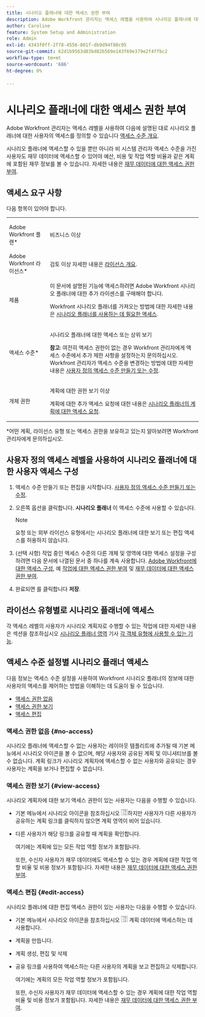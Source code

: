 ```yaml
---
title: 시나리오 플래너에 대한 액세스 권한 부여
description: Adobe Workfront 관리자는 액세스 레벨을 사용하여 시나리오 플래너에 대한 사용자의 액세스를 정의할 수 있습니다.
author: Caroline
feature: System Setup and Administration
role: Admin
exl-id: 4343f0ff-2f78-4556-801f-db9d94f80c95
source-git-commit: 62d1b9563d83bd82b569e143f69e379e2f4ffbc2
workflow-type: tm+mt
source-wordcount: '686'
ht-degree: 0%

---
```


# 시나리오 플래너에 대한 액세스 권한 부여

Adobe Workfront 관리자는 액세스 레벨을 사용하여 다음에 설명된 대로 시나리오 플래너에 대한 사용자의 액세스를 정의할 수 있습니다 [액세스 수준 개요](../../../administration-and-setup/add-users/access-levels-and-object-permissions/access-levels-overview.md).

시나리오 플래너에 액세스할 수 있을 뿐만 아니라 비 시스템 관리자 액세스 수준을 가진 사용자도 재무 데이터에 액세스할 수 있어야 예산, 비용 및 작업 역할 비율과 같은 계획에 포함된 재무 정보를 볼 수 있습니다. 자세한 내용은 [재무 데이터에 대한 액세스 권한 부여](../../../administration-and-setup/add-users/configure-and-grant-access/grant-access-financial.md).

## 액세스 요구 사항

다음 항목이 있어야 합니다.

<table style="table-layout:auto"> 
 <col> 
 <col> 
 <tbody> 
  <tr> 
   <td role="rowheader"> <p>Adobe Workfront 플랜*</p> </td> 
   <td>비즈니스 이상</td> 
  </tr> 
  <tr> 
   <td role="rowheader">Adobe Workfront 라이선스*</td> 
   <td> <p>검토 이상 자세한 내용은 <a href="../../../administration-and-setup/add-users/access-levels-and-object-permissions/wf-licenses.md" class="MCXref xref" data-mc-variable-override="">라이선스 개요</a>.</p> </td> 
  </tr> 
  <tr> 
   <td role="rowheader">제품</td> 
   <td> <p>이 문서에 설명된 기능에 액세스하려면 Adobe Workfront 시나리오 플래너에 대한 추가 라이센스를 구매해야 합니다.</p> <p>Workfront 시나리오 플래너를 가져오는 방법에 대한 자세한 내용은 <a href="../../../scenario-planner/access-needed-to-use-sp.md" class="MCXref xref" data-mc-variable-override="">시나리오 플래너를 사용하는 데 필요한 액세스</a>. </p> </td> 
  </tr> 
  <tr> 
   <td role="rowheader">액세스 수준*</td> 
   <td> <p>시나리오 플래너에 대한 액세스 또는 상위 보기</p> <p><b>참고</b>: 여전히 액세스 권한이 없는 경우 Workfront 관리자에게 액세스 수준에서 추가 제한 사항을 설정하는지 문의하십시오. Workfront 관리자가 액세스 수준을 변경하는 방법에 대한 자세한 내용은 <a href="../../../administration-and-setup/add-users/configure-and-grant-access/create-modify-access-levels.md" class="MCXref xref" data-mc-variable-override="">사용자 정의 액세스 수준 만들기 또는 수정</a>.</p> </td> 
  </tr> 
  <tr data-mc-conditions=""> 
   <td role="rowheader"> <p>개체 권한</p> </td> 
   <td> <p>계획에 대한 권한 보기 이상</p> <p>계획에 대한 추가 액세스 요청에 대한 내용은 <a href="../../../scenario-planner/request-access-to-plan.md" class="MCXref xref" data-mc-variable-override="">시나리오 플래너의 계획에 대한 액세스 요청</a>.</p> </td> 
  </tr> 
 </tbody> 
</table>

&#42;어떤 계획, 라이선스 유형 또는 액세스 권한을 보유하고 있는지 알아보려면 Workfront 관리자에게 문의하십시오.

## 사용자 정의 액세스 레벨을 사용하여 시나리오 플래너에 대한 사용자 액세스 구성

1. 액세스 수준 만들기 또는 편집을 시작합니다. [사용자 정의 액세스 수준 만들기 또는 수정](../../../administration-and-setup/add-users/configure-and-grant-access/create-modify-access-levels.md).
1. 오른쪽 옵션을 클릭합니다. **시나리오 플래너** 이 액세스 수준에 사용할 수 있습니다.

   >[!NOTE]
   >
   >요청 또는 외부 라이선스 유형에서는 시나리오 플래너에 대한 보기 또는 편집 액세스를 허용하지 않습니다.

1. (선택 사항) 작업 중인 액세스 수준의 다른 개체 및 영역에 대한 액세스 설정을 구성하려면 다음 문서에 나열된 문서 중 하나를 계속 사용합니다. [Adobe Workfront에 대한 액세스 구성](../../../administration-and-setup/add-users/configure-and-grant-access/configure-access.md), 예 [작업에 대한 액세스 권한 부여](../../../administration-and-setup/add-users/configure-and-grant-access/grant-access-tasks.md) 및 [재무 데이터에 대한 액세스 권한 부여](../../../administration-and-setup/add-users/configure-and-grant-access/grant-access-financial.md).
1. 완료되면 를 클릭합니다 **저장**.

## 라이선스 유형별로 시나리오 플래너에 액세스

각 액세스 레벨의 사용자가 시나리오 계획자로 수행할 수 있는 작업에 대한 자세한 내용은 섹션을 참조하십시오 [시나리오 플래너 영역](../../../administration-and-setup/add-users/access-levels-and-object-permissions/functionality-available-for-each-object-type.md#scenario) 기사 [각 객체 유형에 사용할 수 있는 기능](../../../administration-and-setup/add-users/access-levels-and-object-permissions/functionality-available-for-each-object-type.md).

## 액세스 수준 설정별 시나리오 플래너 액세스

다음 정보는 액세스 수준 설정을 사용하여 Workfront 시나리오 플래너의 정보에 대한 사용자의 액세스를 제어하는 방법을 이해하는 데 도움이 될 수 있습니다.

* [액세스 권한 없음](#no-access)
* [액세스 권한 보기](#view-access)
* [액세스 편집](#edit-access)

### 액세스 권한 없음 {#no-access}

시나리오 플래너에 액세스할 수 없는 사용자는 레이아웃 템플리트에 추가될 때 기본 메뉴에서 시나리오 아이콘을 볼 수 없으며, 해당 사용자와 공유된 계획 및 이니셔티브를 볼 수 없습니다. 계획 링크가 시나리오 계획자에 액세스할 수 없는 사용자와 공유되는 경우 사용자는 계획을 보거나 편집할 수 없습니다.

### 액세스 권한 보기 {#view-access}

시나리오 계획자에 대한 보기 액세스 권한이 있는 사용자는 다음을 수행할 수 있습니다.

* 기본 메뉴에서 시나리오 아이콘을 참조하십시오 ![](assets/esp-icon-in-main-menu.png)하지만 사용자가 다른 사용자가 공유하는 계획 링크를 클릭하지 않으면 계획 영역이 비어 있습니다.
* 다른 사용자가 해당 링크를 공유할 때 계획을 확인합니다.

   여기에는 계획에 있는 모든 작업 역할 정보가 포함됩니다.

   또한, 수신자 사용자가 재무 데이터에도 액세스할 수 있는 경우 계획에 대한 작업 역할 비율 및 비용 정보가 포함됩니다. 자세한 내용은 [재무 데이터에 대한 액세스 권한 부여](../../../administration-and-setup/add-users/configure-and-grant-access/grant-access-financial.md).

### 액세스 편집 {#edit-access}

시나리오 플래너에 대한 편집 액세스 권한이 있는 사용자는 다음을 수행할 수 있습니다.

* 기본 메뉴에서 시나리오 아이콘을 참조하십시오 ![](assets/esp-icon-in-main-menu.png) 계획 데이터에 액세스하는 데 사용합니다.
* 계획을 만듭니다.
* 계획 생성, 편집 및 삭제
* 공유 링크를 사용하여 액세스하는 다른 사용자의 계획을 보고 편집하고 삭제합니다.

   여기에는 계획의 모든 작업 역할 정보가 포함됩니다.

   또한, 수신자 사용자가 재무 데이터에 액세스할 수 있는 경우 계획에 대한 작업 역할 비율 및 비용 정보가 포함됩니다. 자세한 내용은 [재무 데이터에 대한 액세스 권한 부여](../../../administration-and-setup/add-users/configure-and-grant-access/grant-access-financial.md).
